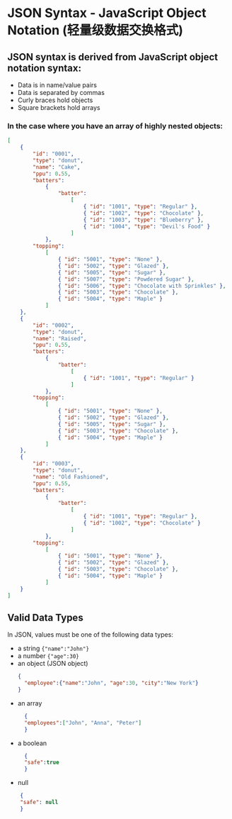# JSON Syntax - JavaScript Object Notation (轻量级数据交换格式)

## JSON syntax is derived from JavaScript object notation syntax:
* Data is in name/value pairs
* Data is separated by commas
* Curly braces hold objects
* Square brackets hold arrays

### In the case where you have an array of highly nested objects:

``` json
[
	{
		"id": "0001",
		"type": "donut",
		"name": "Cake",
		"ppu": 0.55,
		"batters":
			{
				"batter":
					[
						{ "id": "1001", "type": "Regular" },
						{ "id": "1002", "type": "Chocolate" },
						{ "id": "1003", "type": "Blueberry" },
						{ "id": "1004", "type": "Devil's Food" }
					]
			},
		"topping":
			[
				{ "id": "5001", "type": "None" },
				{ "id": "5002", "type": "Glazed" },
				{ "id": "5005", "type": "Sugar" },
				{ "id": "5007", "type": "Powdered Sugar" },
				{ "id": "5006", "type": "Chocolate with Sprinkles" },
				{ "id": "5003", "type": "Chocolate" },
				{ "id": "5004", "type": "Maple" }
			]
	},
	{
		"id": "0002",
		"type": "donut",
		"name": "Raised",
		"ppu": 0.55,
		"batters":
			{
				"batter":
					[
						{ "id": "1001", "type": "Regular" }
					]
			},
		"topping":
			[
				{ "id": "5001", "type": "None" },
				{ "id": "5002", "type": "Glazed" },
				{ "id": "5005", "type": "Sugar" },
				{ "id": "5003", "type": "Chocolate" },
				{ "id": "5004", "type": "Maple" }
			]
	},
	{
		"id": "0003",
		"type": "donut",
		"name": "Old Fashioned",
		"ppu": 0.55,
		"batters":
			{
				"batter":
					[
						{ "id": "1001", "type": "Regular" },
						{ "id": "1002", "type": "Chocolate" }
					]
			},
		"topping":
			[
				{ "id": "5001", "type": "None" },
				{ "id": "5002", "type": "Glazed" },
				{ "id": "5003", "type": "Chocolate" },
				{ "id": "5004", "type": "Maple" }
			]
	}
]
```
## Valid Data Types
In JSON, values must be one of the following data types:

* a string
  `{"name":"John"}`
* a number
  `{"age":30}`
* an object (JSON object)
  ``` json
  {
    "employee":{"name":"John", "age":30, "city":"New York"}
  }
  ``` 
* an array
  ``` json
    {
    "employees":["John", "Anna", "Peter"]
    }
  ```
* a boolean
  ``` json 
    {
    "safe":true
    }
  ```
* null
``` json 
    {
    "safe": null
    }
```